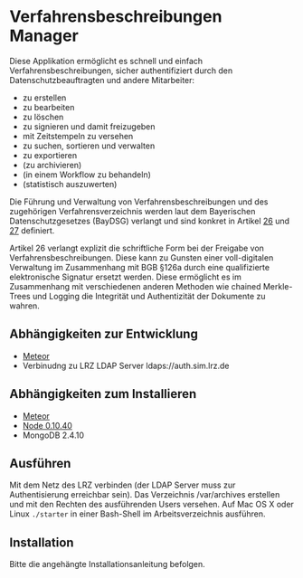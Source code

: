 # Verfahrensbeschreibungen Manager

Diese Applikation ermöglicht es schnell und einfach Verfahrensbeschreibungen, sicher authentifiziert durch den Datenschutzbeauftragten und andere Mitarbeiter:
* zu erstellen
* zu bearbeiten
* zu löschen
* zu signieren und damit freizugeben
* mit Zeitstempeln zu versehen
* zu suchen, sortieren und verwalten
* zu exportieren
* (zu archivieren)
* (in einem Workflow zu behandeln)
* (statistisch auszuwerten)

Die Führung und Verwaltung von Verfahrensbeschreibungen und des zugehörigen Verfahrensverzeichnis werden laut dem Bayerischen Datenschutzgesetzes (BayDSG) verlangt und sind konkret in Artikel [26](http://gesetze-bayern.de/Content/Document/BayDSG-26) und [27](http://gesetze-bayern.de/Content/Document/BayDSG-27) definiert.

Artikel 26 verlangt explizit die schriftliche Form bei der Freigabe von Verfahrensbeschreibungen. Diese kann zu Gunsten einer voll-digitalen Verwaltung im Zusammenhang mit BGB §126a durch eine qualifizierte elektronische Signatur ersetzt werden. Diese ermöglicht es im Zusammenhang mit verschiedenen anderen Methoden wie chained Merkle-Trees und Logging die Integrität und Authentizität der Dokumente zu wahren.

## Abhängigkeiten zur Entwicklung

* [Meteor](https://www.meteor.com/install)
* Verbinudng zu LRZ LDAP Server ldaps://auth.sim.lrz.de

## Abhängigkeiten zum Installieren

* [Meteor](https://www.meteor.com/install)
* [Node 0.10.40](https://nodejs.org/download/release/v0.10.40/)
* MongoDB 2.4.10

## Ausführen
Mit dem Netz des LRZ verbinden (der LDAP Server muss zur Authentisierung erreichbar sein).
Das Verzeichnis /var/archives erstellen und mit den Rechten des ausführenden Users versehen.
Auf Mac OS X oder Linux `./starter` in einer Bash-Shell im Arbeitsverzeichnis ausführen.

## Installation

Bitte die angehängte Installationsanleitung befolgen.

